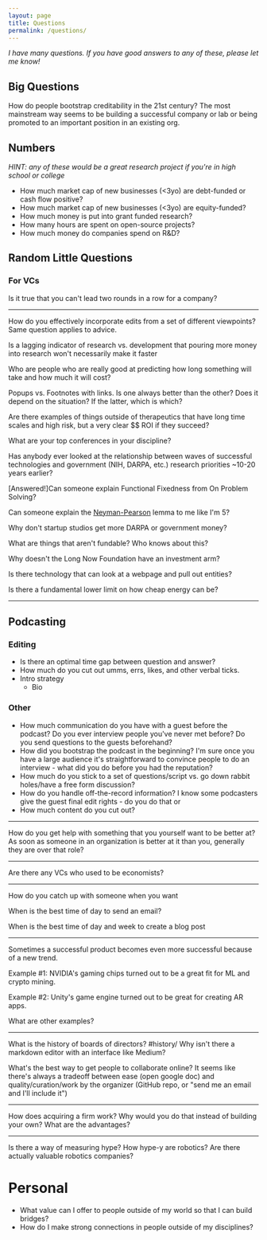 ```yaml
---
layout: page
title: Questions
permalink: /questions/
---
```

*I have many questions. If you have good answers to any of these, please let me know!*

## Big Questions

How do people bootstrap creditability in the 21st century? The most mainstream way seems to be building a successful company or lab or being promoted to an important position in an existing org.

## Numbers
*HINT: any of these would be a great research project if you're in high school or college* 
- How much market cap of new businesses (<3yo) are debt-funded or cash flow positive?
- How much market cap of new businesses (<3yo) are equity-funded?
- How much money is put into grant funded research?
- How many hours are spent on open-source projects?
- How much money do companies spend on R&D?

## Random Little Questions

### For VCs
Is it true that you can't lead two rounds in a row for a company?

----

How do you effectively incorporate edits from a set of different viewpoints? Same question applies to advice.

Is a lagging indicator of research vs. development that pouring more money into research won't necessarily make it faster

Who are people who are really good at predicting how long something will take and how much it will cost?

Popups vs. Footnotes with links. Is one always better than the other? Does it depend on the situation? If the latter, which is which?

Are there examples of things outside of therapeutics that have long time scales and high risk, but a very clear $$ ROI if they succeed?

What are your top conferences in your discipline? 

Has anybody ever looked at the relationship between waves of successful technologies and government (NIH, DARPA, etc.) research priorities ~10-20 years earlier?

[Answered!]Can someone explain Functional Fixedness from On Problem Solving?

Can someone explain the [Neyman-Pearson](https://en.wikipedia.org/wiki/Neyman%E2%80%93Pearson_lemma) lemma to me like I'm 5?


Why don't startup studios get more DARPA or government money?

What are things that aren't fundable? Who knows about this?

Why doesn't the Long Now Foundation have an investment arm?

Is there technology that can look at a webpage and pull out entities?


Is there a fundamental lower limit on how cheap energy can be?

---

## Podcasting

### Editing
- Is there an optimal time gap between question and answer?
- How much do you cut out umms, errs, likes, and other verbal ticks.
- Intro strategy
	- Bio

### Other

- How much communication do you have with a guest before the podcast? Do you ever interview people you've never met before? Do you send questions to the guests beforehand?
- How did you bootstrap the podcast in the beginning? I'm sure once you have a large audience it's straightforward to convince people to do an interview - what did you do before you had the reputation?  
- How much do you stick to a set of questions/script vs. go down rabbit holes/have a free form discussion? 
- How do you handle off-the-record information? I know some podcasters give the guest final edit rights - do you do that or
- How much content do you cut out? 


---
How do you get help with something that you yourself want to be better at? As soon as someone in an organization is better at it than you, generally they are over that role?

---
Are there any VCs who used to be economists?

---

How do you catch up with someone when you want 

When is the best time of day to send an email?

When is the best time of day and week to create a blog post

---
Sometimes a successful product becomes even more successful because of a new trend.

Example #1: NVIDIA's gaming chips turned out to be a great fit for ML and crypto mining.

Example #2: Unity's game engine turned out to be great for creating AR apps.

What are other examples?

---
What is the history of boards of directors? #history/
Why isn't there a markdown editor with an interface like Medium?

What's the best way to get people to collaborate online? It seems like there's always a tradeoff between ease (open google doc) and quality/curation/work by the organizer (GitHub repo, or "send me an email and I'll include it") 

---

How does acquiring a firm work? Why would you do that instead of building your own? What are the advantages?

---

Is there a way of measuring hype? How hype-y are robotics? Are there actually valuable robotics companies?

# Personal 
- What value can I offer to people outside of my world so that I can build bridges? 
- How do I make strong connections in people outside of my disciplines?
